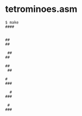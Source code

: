 # tetrominoes.asm

```
$ make
####
    

##  
##  

 ## 
##  

##  
 ## 

#   
### 

  # 
### 

 #  
### 

```

